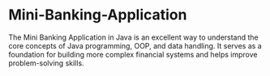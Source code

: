 # Mini-Banking-Application
The Mini Banking Application in Java is an excellent way to understand the core concepts of Java programming, OOP, and data handling. It serves as a foundation for building more complex financial systems and helps improve problem-solving skills.
